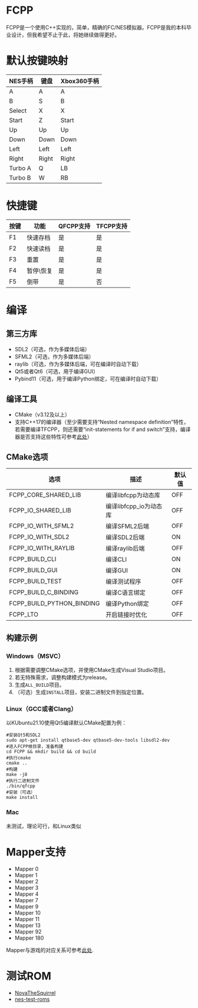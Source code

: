 # FCPP
FCPP是一个使用C++实现的，简单，精确的FC/NES模拟器。FCPP是我的本科毕业设计，但我希望不止于此，将她继续做得更好。

# 默认按键映射
| NES手柄 | 键盘  | Xbox360手柄 |
| ------- | ----- | ----------- |
| A       | A     | A           |
| B       | S     | B           |
| Select  | X     | X           |
| Start   | Z     | Start       |
| Up      | Up    | Up          |
| Down    | Down  | Down        |
| Left    | Left  | Left        |
| Right   | Right | Right       |
| Turbo A | Q     | LB          |
| Turbo B | W     | RB          |

# 快捷键
| 按键 | 功能      | QFCPP支持 | TFCPP支持 |
| ---- | --------- | --------- | --------- |
| F1   | 快速存档  | 是        | 是        |
| F2   | 快速读档  | 是        | 是        |
| F3   | 重置      | 是        | 是        |
| F4   | 暂停\恢复 | 是        | 是        |
| F5   | 倒带      | 是        | 否        |

# 编译
## 第三方库
- SDL2（可选，作为多媒体后端）
- SFML2（可选，作为多媒体后端）
- raylib（可选，作为多媒体后端，可在编译时自动下载）
- Qt5或者Qt6（可选，用于编译GUI）
- Pybind11（可选，用于编译Python绑定，可在编译时自动下载）
## 编译工具
- CMake（v3.12及以上）
- 支持C++17的编译器（至少需要支持“Nested namespace definition”特性，若需要编译TFCPP，则还需要“init-statements for if and switch”支持，编译器是否支持这些特性可参考[此处](https://en.cppreference.com/w/cpp/compiler_support)）
## CMake选项
| 选项                      | 描述                   | 默认值 |
| ------------------------- | ---------------------- | ------ |
| FCPP_CORE_SHARED_LIB      | 编译libfcpp为动态库    | OFF    |
| FCPP_IO_SHARED_LIB        | 编译libfcpp_io为动态库 | OFF    |
| FCPP_IO_WITH_SFML2        | 编译SFML2后端          | OFF    |
| FCPP_IO_WITH_SDL2         | 编译SDL2后端           | ON     |
| FCPP_IO_WITH_RAYLIB       | 编译raylib后端         | OFF    |
| FCPP_BUILD_CLI            | 编译CLI                | ON     |
| FCPP_BUILD_GUI            | 编译GUI                | ON     |
| FCPP_BUILD_TEST           | 编译测试程序           | OFF    |
| FCPP_BUILD_C_BINDING      | 编译C语言绑定          | OFF    |
| FCPP_BUILD_PYTHON_BINDING | 编译Python绑定         | OFF    |
| FCPP_LTO                  | 开启链接时优化         | OFF    |
## 构建示例
### Windows（MSVC）
1. 根据需要调整CMake选项，并使用CMake生成Visual Studio项目。
2. 若无特殊需求，调整构建模式为release。
3. 生成`ALL_BUILD`项目。
4. （可选）生成`INSTALL`项目，安装二进制文件到指定位置。
### Linux（GCC或者Clang）
以KUbuntu21.10使用Qt5编译默认CMake配置为例：

```shell
#安装Qt5和SDL2
sudo apt-get install qtbase5-dev qtbase5-dev-tools libsdl2-dev
#进入FCPP根目录，准备构建
cd FCPP && mkdir build && cd build
#执行cmake
cmake ..
#构建
make -j8
#执行二进制文件
./bin/qfcpp
#安装（可选）
make install
```
### Mac
未测试，理论可行，和Linux类似

# Mapper支持
- Mapper 0
- Mapper 1
- Mapper 2
- Mapper 3
- Mapper 4
- Mapper 7
- Mapper 9
- Mapper 10
- Mapper 11
- Mapper 13
- Mapper 92
- Mapper 180

Mapper与游戏的对应关系可参考[此处](http://tuxnes.sourceforge.net/nesmapper.txt).

# 测试ROM
- [NovaTheSquirrel](https://github.com/NovaSquirrel/NovaTheSquirrel)
- [nes-test-roms](https://github.com/christopherpow/nes-test-roms)
